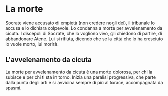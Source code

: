 # La morte
Socrate viene accusato di empietà (non credere negli dei), il tribunale lo accusa e lo dichiara colpevole. Lo condanna a morte per avvelenamento da cicuta.
I discepoli di Socrate, che lo vogliono vivo, gli chiedono di partire, di abbandonare Atene. Lui si rifiuta, dicendo che se la città che lo ha cresciuto lo vuole morto, lui morirà.
## L'avvelenamento da cicuta
La morte per avvelenamento da cicuta è una morte dolorosa, per chi la subisce e per chi ti sta in torno.
Inizia una paralisi progressiva, che parte dalla punta degli arti e si avvicina sempre di più al torace, accompagnata da spasmi.